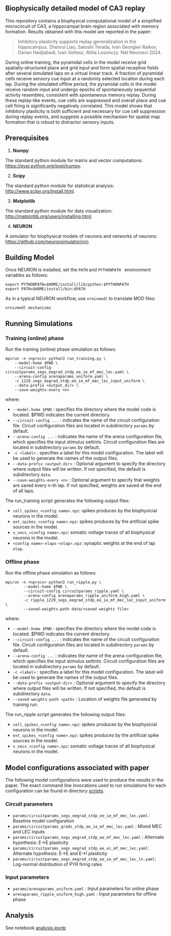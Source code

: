 ## Biophysically detailed model of CA3 replay

This repository contains a biophysical computational model of a
simplified microcircuit of CA3, a hippocampal brain region associated
with memory formation. Results obtained with this model are reported in the paper:

> Inhibitory plasticity supports replay generalization in the
> hippocampus.  Zhenrui Liao, Satoshi Terada, Ivan Georgiev Raikov,
> Darian Hadjiabadi, Ivan Soltesz, Attila Losonczy. Nat Neurosci 2024.

During online training, the pyramidal cells in the model receive grid
spatially-structured place and grid input and form spatial receptive
fields after several simulated laps on a virtual linear track. A
fraction of pyramidal cells receive sensory cue input at a randomly
selected location during each lap. During the simulated offline
period, the pyramidal cells in the model receive random input and
undergo epochs of spontaneously sequential activity resembles,
consistent with spontaneous memory replay. During these replay-like
events, cue cells are suppressed and overall place and cue cell firing
is significantly negatively correlated. This model shows that
inhibitory plasticity is both sufficient and necessary for cue cell
suppression during replay events, and suggests a possible mechanism
for spatial map formation that is robust to distractor sensory inputs.



## Prerequisites

1) **Numpy** 

The standard python module for matrix and vector computations: https://pypi.python.org/pypi/numpy.

2) **Scipy** 

The standard python module for statistical analysis: http://www.scipy.org/install.html.

3) **Matplotlib**

The standard python module for data visualization: http://matplotlib.org/users/installing.html.

4) **NEURON**

A simulator for biophysical models of neurons and networks of neurons: https://github.com/neuronsimulator/nrn

## Building Model

Once NEURON is installed, set the `PATH` and `PYTHONPATH ` environment variables as follows:

```
export PYTHONPATH=$HOME/install/lib/python:$PYTHONPATH
export PATH=$HOME/install/bin:$PATH
```

As in a typical NEURON workflow, use `nrnivmodl` to translate MOD files:

```
nrnivmodl mechanisms
```

## Running Simulations

### Training (online) phase

Run the training (online) phase simulation as follows:

	mpirun -n <nprocs> python3 run_training.py \
        --model-home $PWD \
        --circuit-config circuitparams_segs_eegrad_stdp_ee_ie_mf_mec_lec.yaml \
        --arena-config arenaparams_uniform.yaml \
        -c 1229_segs_eegrad_stdp_ee_ie_mf_mec_lec_input_uniform \
        --data-prefix <output_dir> \
        --save-weights-every <n>
	
where:
- `--model-home $PWD` : specifies the directory where the model code is located. $PWD indicates the current directory.
- `--circuit-config ...` : indicates the name of the circuit configuration file. Circuit configuration files are located in subdirectory `params` by default.
- `--arena-config ...` : indicates the name of the arena configuration file, which specifies the input stimulus settints. Circuit configuration files are located in subdirectory `params` by default.
- `-c <label>` : specifies a label for this model configuration. The label will be used to generate the names of the output files.
- `--data-prefix <output-dir>` : Optional argument to specify the directory where output files will be written. If not specified, the default is subdirectory `data`.
- `--save-weights-every <n>` : Optional argument to specify that weights are saved every n-th lap. If not specified, weights are saved at the end of all laps.

The run_training script generates the following output files:

- `cell_spikes_<config name>.npz`: spikes produces by the biophysicial neurons in the model.
- `ext_spikes_<config name>.npz`: spikes produces by the artificial spike sources in the model.
- `v_vecs_<config name>.npz`: somatic voltage traces of all biophysical neurons in the model.
- `<config name>-nlaps-<nlap>.npz`: synaptic weights at the end of lap `nlap`.

### Offline phase

Run the offline phase simulation as follows:

	mpirun -n <nprocs> python3 run_ripple.py \
            --model-home $PWD \
            --circuit-config circuitparams_ripple.yaml \
            --arena-config arenaparams_ripple_uniform_high.yaml \
            -c ripple_1229_segs_eegrad_stdp_ee_ie_mf_mec_lec_input_uniform \
            --saved-weights-path data/<saved weights file>
  
where:
- `--model-home $PWD` : specifies the directory where the model code is located. $PWD indicates the current directory.
- `--circuit-config ...` : indicates the name of the circuit configuration file. Circuit configuration files are located in subdirectory `params` by default.
- `--arena-config ...` : indicates the name of the arena configuration file, which specifies the input stimulus settints. Circuit configuration files are located in subdirectory `params` by default.
- `-c <label>` : specifies a label for this model configuration. The label will be used to generate the names of the output files.
- `--data-prefix <output-dir>` : Optional argument to specify the directory where output files will be written. If not specified, the default is subdirectory `data`.
- `--saved-weights-path <path>` : Location of weights file generated by training run.



The run_ripple script generates the following output files:

- `cell_spikes_<config name>.npz`: spikes produces by the biophysicial neurons in the model.
- `ext_spikes_<config name>.npz`: spikes produces by the artificial spike sources in the model.
- `v_vecs_<config name>.npz`: somatic voltage traces of all biophysical neurons in the model.

## Model configurations associated with paper

The following model configurations were used to produce the results in
the paper.  The exact command line invocations used to run simulations for each
configuration can be found in directory [scripts](scripts).


### Circuit parameters

- `params/circuitparams_segs_eegrad_stdp_ee_ie_mf_mec_lec.yaml` : Baseline model configuration
- `params/circuitparams_grads_stdp_ee_ie_mf_mec_lec.yaml` : Mixed MEC and LEC inputs
- `params/circuitparams_segs_eegrad_stdp_ee_mf_mec_lec.yaml` : Alternate hypothesis: E->E plasticity
- `params/circuitparams_segs_eegrad_stdp_ee_ei_mf_mec_lec.yaml`: Alternate hypothesis: E->E and E->I plasticity
- `params/circuitparams_segs_eegrad_stdp_ee_ie_mf_mec_lec_ln.yaml`: Log-normal distribution of PYR firing rates

### Input parameters

- `params/arenaparams_uniform.yaml` : Input parameters for online phase
- `arenaparams_ripple_uniform_high.yaml` : Input parameters for offline phase



## Analysis

See notebook [analysis.ipynb](notebooks/analysis.ipynb)

